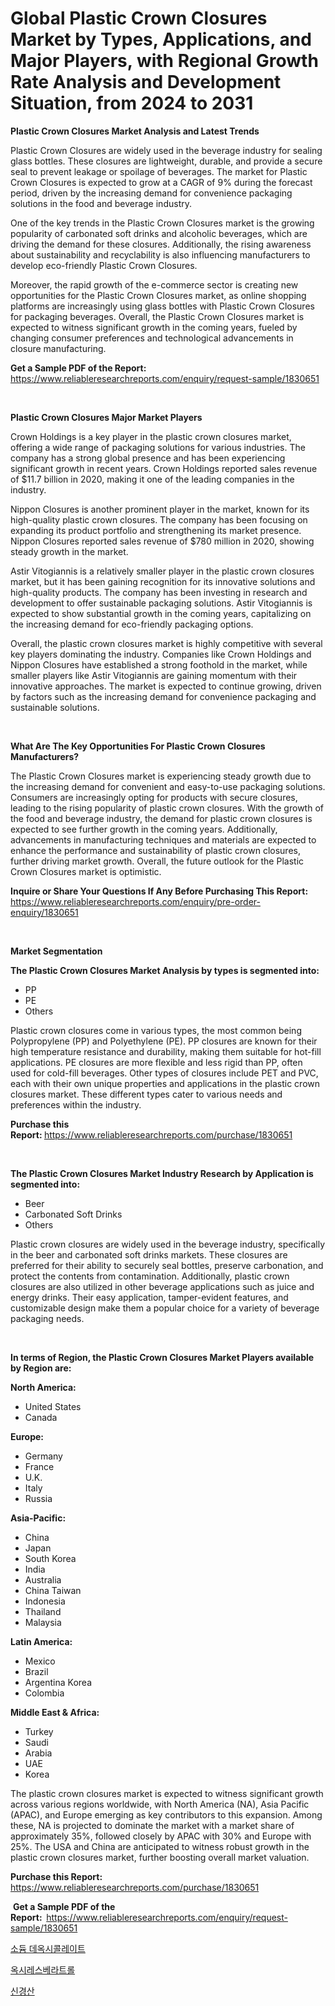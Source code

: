 <p><h1>Global Plastic Crown Closures Market by Types, Applications, and Major Players, with Regional Growth Rate Analysis and Development Situation, from 2024 to 2031</h1></p><p><strong>Plastic Crown Closures Market Analysis and Latest Trends</strong></p>
<p><p>Plastic Crown Closures are widely used in the beverage industry for sealing glass bottles. These closures are lightweight, durable, and provide a secure seal to prevent leakage or spoilage of beverages. The market for Plastic Crown Closures is expected to grow at a CAGR of 9% during the forecast period, driven by the increasing demand for convenience packaging solutions in the food and beverage industry. </p><p>One of the key trends in the Plastic Crown Closures market is the growing popularity of carbonated soft drinks and alcoholic beverages, which are driving the demand for these closures. Additionally, the rising awareness about sustainability and recyclability is also influencing manufacturers to develop eco-friendly Plastic Crown Closures. </p><p>Moreover, the rapid growth of the e-commerce sector is creating new opportunities for the Plastic Crown Closures market, as online shopping platforms are increasingly using glass bottles with Plastic Crown Closures for packaging beverages. Overall, the Plastic Crown Closures market is expected to witness significant growth in the coming years, fueled by changing consumer preferences and technological advancements in closure manufacturing.</p></p>
<p><strong>Get a Sample PDF of the Report:&nbsp;</strong> <a href="https://www.reliableresearchreports.com/enquiry/request-sample/1830651">https://www.reliableresearchreports.com/enquiry/request-sample/1830651</a></p>
<p>&nbsp;</p>
<p><strong>Plastic Crown Closures Major Market Players</strong></p>
<p><p>Crown Holdings is a key player in the plastic crown closures market, offering a wide range of packaging solutions for various industries. The company has a strong global presence and has been experiencing significant growth in recent years. Crown Holdings reported sales revenue of $11.7 billion in 2020, making it one of the leading companies in the industry.</p><p>Nippon Closures is another prominent player in the market, known for its high-quality plastic crown closures. The company has been focusing on expanding its product portfolio and strengthening its market presence. Nippon Closures reported sales revenue of $780 million in 2020, showing steady growth in the market.</p><p>Astir Vitogiannis is a relatively smaller player in the plastic crown closures market, but it has been gaining recognition for its innovative solutions and high-quality products. The company has been investing in research and development to offer sustainable packaging solutions. Astir Vitogiannis is expected to show substantial growth in the coming years, capitalizing on the increasing demand for eco-friendly packaging options.</p><p>Overall, the plastic crown closures market is highly competitive with several key players dominating the industry. Companies like Crown Holdings and Nippon Closures have established a strong foothold in the market, while smaller players like Astir Vitogiannis are gaining momentum with their innovative approaches. The market is expected to continue growing, driven by factors such as the increasing demand for convenience packaging and sustainable solutions.</p></p>
<p>&nbsp;</p>
<p><strong>What Are The Key Opportunities For Plastic Crown Closures Manufacturers?</strong></p>
<p><p>The Plastic Crown Closures market is experiencing steady growth due to the increasing demand for convenient and easy-to-use packaging solutions. Consumers are increasingly opting for products with secure closures, leading to the rising popularity of plastic crown closures. With the growth of the food and beverage industry, the demand for plastic crown closures is expected to see further growth in the coming years. Additionally, advancements in manufacturing techniques and materials are expected to enhance the performance and sustainability of plastic crown closures, further driving market growth. Overall, the future outlook for the Plastic Crown Closures market is optimistic.</p></p>
<p><strong>Inquire or Share Your Questions If Any Before Purchasing This Report:</strong> <a href="https://www.reliableresearchreports.com/enquiry/pre-order-enquiry/1830651">https://www.reliableresearchreports.com/enquiry/pre-order-enquiry/1830651</a></p>
<p>&nbsp;</p>
<p><strong>Market Segmentation</strong></p>
<p><strong>The Plastic Crown Closures Market Analysis by types is segmented into:</strong></p>
<p><ul><li>PP</li><li>PE</li><li>Others</li></ul></p>
<p><p>Plastic crown closures come in various types, the most common being Polypropylene (PP) and Polyethylene (PE). PP closures are known for their high temperature resistance and durability, making them suitable for hot-fill applications. PE closures are more flexible and less rigid than PP, often used for cold-fill beverages. Other types of closures include PET and PVC, each with their own unique properties and applications in the plastic crown closures market. These different types cater to various needs and preferences within the industry.</p></p>
<p><strong>Purchase this Report:&nbsp;</strong><a href="https://www.reliableresearchreports.com/purchase/1830651">https://www.reliableresearchreports.com/purchase/1830651</a></p>
<p>&nbsp;</p>
<p><strong>The Plastic Crown Closures Market Industry Research by Application is segmented into:</strong></p>
<p><ul><li>Beer</li><li>Carbonated Soft Drinks</li><li>Others</li></ul></p>
<p><p>Plastic crown closures are widely used in the beverage industry, specifically in the beer and carbonated soft drinks markets. These closures are preferred for their ability to securely seal bottles, preserve carbonation, and protect the contents from contamination. Additionally, plastic crown closures are also utilized in other beverage applications such as juice and energy drinks. Their easy application, tamper-evident features, and customizable design make them a popular choice for a variety of beverage packaging needs.</p></p>
<p>&nbsp;</p>
<p><strong>In terms of Region, the Plastic Crown Closures Market Players available by Region are:</strong></p>
<p>
    <p> <strong> North America: </strong>
        <ul>
            <li>United States</li>
            <li>Canada</li>
        </ul>
        </p> 
    <p> <strong> Europe: </strong>
        <ul>
            <li>Germany</li>
            <li>France</li>
            <li>U.K.</li>
            <li>Italy</li>
            <li>Russia</li>
        </ul>
        </p> 
    <p> <strong> Asia-Pacific: </strong>
        <ul>
            <li>China</li>
            <li>Japan</li>
            <li>South Korea</li>
            <li>India</li>
            <li>Australia</li>
            <li>China Taiwan</li>
            <li>Indonesia</li>
            <li>Thailand</li>
            <li>Malaysia</li>
        </ul>
        </p> 
    <p> <strong> Latin America: </strong>
        <ul>
            <li>Mexico</li>
            <li>Brazil</li>
            <li>Argentina Korea</li>
            <li>Colombia</li>
        </ul>
        </p> 
    <p> <strong> Middle East & Africa: </strong>
        <ul>
            <li>Turkey</li>
            <li>Saudi</li>
            <li>Arabia</li>
            <li>UAE</li>
            <li>Korea</li>
        </ul>
    </p>
    </p>
<p><p>The plastic crown closures market is expected to witness significant growth across various regions worldwide, with North America (NA), Asia Pacific (APAC), and Europe emerging as key contributors to this expansion. Among these, NA is projected to dominate the market with a market share of approximately 35%, followed closely by APAC with 30% and Europe with 25%. The USA and China are anticipated to witness robust growth in the plastic crown closures market, further boosting overall market valuation.</p></p>
<p><strong>Purchase this Report: </strong><a href="https://www.reliableresearchreports.com/purchase/1830651">https://www.reliableresearchreports.com/purchase/1830651</a></p>
<p>&nbsp;<strong>Get a Sample PDF of the Report:&nbsp;&nbsp;</strong><a href="https://www.reliableresearchreports.com/enquiry/request-sample/1830651">https://www.reliableresearchreports.com/enquiry/request-sample/1830651</a></p>
<p><strong></strong></p>
<p><p><a href="https://github.com/sammyUltyylrich9067856/Market-Research-Report-List-1/blob/main/23354006786.md">소듐 데옥시콜레이트</a></p><p><a href="https://github.com/trmesnao7959541/Market-Research-Report-List-1/blob/main/70069396787.md">옥시레스베라트롤</a></p><p><a href="https://github.com/vsn7qpua81q/Market-Research-Report-List-1/blob/main/63227806788.md">신경산</a></p></p>